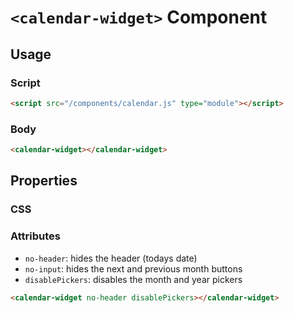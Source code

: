 # `<calendar-widget>` Component


## Usage

### Script
```html
<script src="/components/calendar.js" type="module"></script>
```


### Body
```html
<calendar-widget></calendar-widget>
```



## Properties

### CSS


### Attributes
- `no-header`: hides the header (todays date)
- `no-input`: hides the next and previous month buttons 
- `disablePickers`: disables the month and year pickers

```html
<calendar-widget no-header disablePickers></calendar-widget>
```